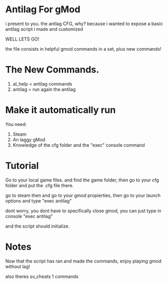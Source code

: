 # Antilag For gMod

i present to you. the antlag CFG, why? because i wanted to expose a basic antilag script i made and customized

WELL LETS GO!

the file consists in helpful gmod commands in a set, plus new commands!
# The New Commands.
1. al_help = antilag commands
2. antilag = run again the antilag

# Make it automatically run

You need:
1. Steam
2. An laggy gMod
3. Knowledge of the cfg folder and the "exec" console command
# Tutorial

Go to your local game files. and find the game folder, then go to your cfg folder and put the .cfg file there.

go to steam then and go to your gmod propierties, then go to your launch options and type "exec antilag"

dont worry, you dont have to specifically close gmod, you can just type in console "exec antilag"

and the script should initialize.

# Notes

Now that the script has ran and made the commands, enjoy playing gmod without lag!

also theres sv_cheats 1 commands

